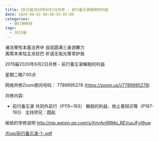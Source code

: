 ```yaml
---
title: 2015届2020年6月2日共修 - 前行备忘录解脱的利益
date: 2020-06-02 08:40:55-07:00
categories:
  - 慧灯禅修班
tags:
  - 2015届
---
```

诸法等性本基法界中 自现圆满三身游舞力  
离障本来怙主龙钦巴 祈请无垢光尊常护我  

2015届2020年6月2日共修 - 前行备忘录解脱的利益 

星期二晚7:00点 

网络共修Zoom房间号码： 7789995278 (<https://zoom.us/j/7789995278>)

共修内容: 

* 前行备忘录 共同外前行（P115~193） 解脱的利益、依止善知识等（P187-193）
 主持师兄：圆航

皈依的学修说明 <http://mp.weixin.qq.com/s/XmrAn9RMp_REVuxJFyt9uw>  

[/f/up/前行备忘录-1-.pdf](https://s3.ca-central-1.wasabisys.com/hddata/f.huidengchanxiu.net/hdv/f/up/前行备忘录-1-.pdf)